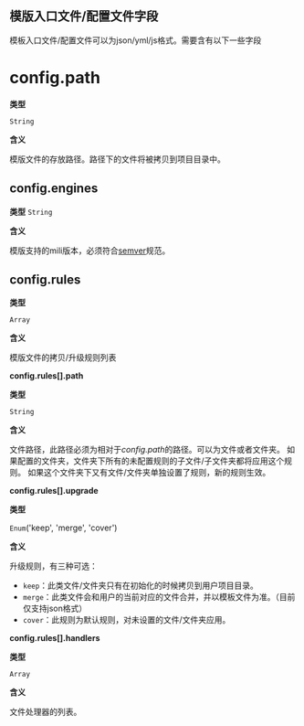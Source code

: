 ## 模版入口文件/配置文件字段


模板入口文件/配置文件可以为json/yml/js格式。需要含有以下一些字段

# config.path

**类型**

`String`

**含义**

模版文件的存放路径。路径下的文件将被拷贝到项目目录中。


## config.engines

**类型**
`String`

**含义**

模版支持的mili版本，必须符合[semver](https://www.npmjs.com/package/semver)规范。


## config.rules

**类型**

`Array`

**含义**

模版文件的拷贝/升级规则列表


**config.rules[].path**

**类型**

`String`

**含义**

文件路径，此路径必须为相对于*config.path*的路径。可以为文件或者文件夹。
如果配置的文件夹，文件夹下所有的未配置规则的子文件/子文件夹都将应用这个规则。
如果这个文件夹下又有文件/文件夹单独设置了规则，新的规则生效。


**config.rules[].upgrade**

**类型**

`Enum`('keep', 'merge', 'cover')

**含义**

升级规则，有三种可选：

* `keep`：此类文件/文件夹只有在初始化的时候拷贝到用户项目目录。
* `merge`：此类文件会和用户的当前对应的文件合并，并以模板文件为准。（目前仅支持json格式）
* `cover`：此规则为默认规则，对未设置的文件/文件夹应用。


**config.rules[].handlers**

**类型**

`Array`

**含义**

文件处理器的列表。
